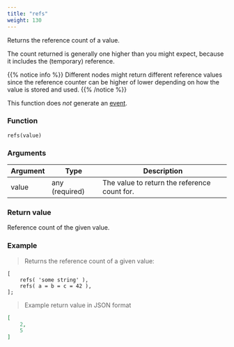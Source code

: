 ```yaml
---
title: "refs"
weight: 130
---
```


Returns the reference count of a value.

The count returned is generally one higher than you might expect,
because it includes the (temporary) reference.

{{% notice info %}}
Different nodes might return different reference values since the reference counter
can be higher of lower depending on how the value is stored and used.
{{% /notice %}}

This function does *not* generate an [event](../../overview/events).

### Function

`refs(value)`

### Arguments

Argument | Type | Description
-------- | ---- | -----------
value | any (required) | The value to return the reference count for.

### Return value

Reference count of the given value.

### Example

> Returns the reference count of a given value:

```thingsdb,should_pass
[
    refs( 'some string' ),
    refs( a = b = c = 42 ),
];
```

> Example return value in JSON format

```json
[
    2,
    5
]
```
